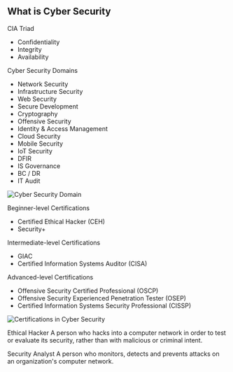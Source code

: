 ## What is Cyber Security

CIA Triad
- Confidentiality
- Integrity
- Availability

Cyber Security Domains
- Network Security
- Infrastructure Security
- Web Security 
- Secure Development
- Cryptography
- Offensive Security
- Identity & Access Management
- Cloud Security
- Mobile Security
- IoT Security
- DFIR
- IS Governance
- BC / DR
- IT Audit

![Cyber Security Domain](cyber-security-domain.png)

Beginner-level Certifications
- Certified Ethical Hacker (CEH)
- Security+

Intermediate-level Certifications
- GIAC 
- Certified Information Systems Auditor (CISA)

Advanced-level Certifications
- Offensive Security Certified Professional (OSCP)
- Offensive Security Experienced Penetration Tester (OSEP) 
- Certified Information Systems Security Professional (CISSP)

![Certifications in Cyber Security](certifications.png)

Ethical Hacker
A person who hacks into a computer network in order to test or evaluate its security, rather than with malicious or criminal intent.

Security Analyst
A person who monitors, detects and prevents attacks on an organization's computer network. 


